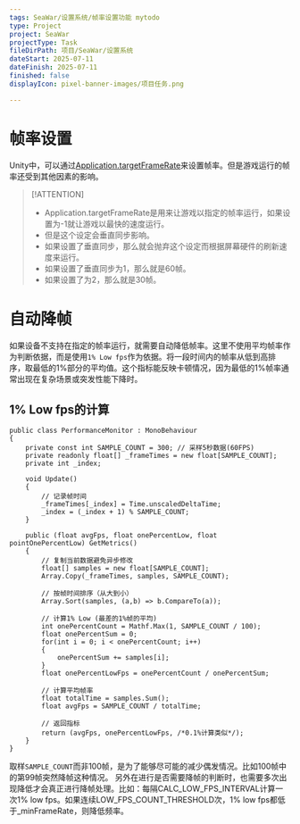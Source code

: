 ```yaml
---
tags: SeaWar/设置系统/帧率设置功能 mytodo
type: Project
project: SeaWar
projectType: Task
fileDirPath: 项目/SeaWar/设置系统
dateStart: 2025-07-11
dateFinish: 2025-07-11
finished: false
displayIcon: pixel-banner-images/项目任务.png

---
```

# 帧率设置
Unity中，可以通过[Application.targetFrameRate](https://docs.unity3d.com/2019.4/Documentation/ScriptReference/Application-targetFrameRate.html)来设置帧率。但是游戏运行的帧率还受到其他因素的影响。
>[!ATTENTION]
>- Application.targetFrameRate是用来让游戏以指定的帧率运行，如果设置为-1就让游戏以最快的速度运行。
>- 但是这个设定会垂直同步影响。
>- 如果设置了垂直同步，那么就会抛弃这个设定而根据屏幕硬件的刷新速度来运行。
>- 如果设置了垂直同步为1，那么就是60帧。
>- 如果设置了为2，那么就是30帧。
# 自动降帧
如果设备不支持在指定的帧率运行，就需要自动降低帧率。这里不使用平均帧率作为判断依据，而是使用`1% Low fps`作为依据。将一段时间内的帧率从低到高排序，取最低的1%部分的平均值。这个指标能反映卡顿情况，因为最低的1%帧率通常出现在复杂场景或突发性能下降时。
## 1% Low fps的计算
```CSharp
public class PerformanceMonitor : MonoBehaviour
{
    private const int SAMPLE_COUNT = 300; // 采样5秒数据(60FPS)
    private readonly float[] _frameTimes = new float[SAMPLE_COUNT];
    private int _index;
    
    void Update()
    {
        // 记录帧时间
        _frameTimes[_index] = Time.unscaledDeltaTime;
        _index = (_index + 1) % SAMPLE_COUNT;
    }
    
    public (float avgFps, float onePercentLow, float pointOnePercentLow) GetMetrics()
    {
        // 复制当前数据避免异步修改
        float[] samples = new float[SAMPLE_COUNT];
        Array.Copy(_frameTimes, samples, SAMPLE_COUNT);
        
        // 按帧时间排序（从大到小）
        Array.Sort(samples, (a,b) => b.CompareTo(a));
        
        // 计算1% Low (最差的1%帧的平均)
        int onePercentCount = Mathf.Max(1, SAMPLE_COUNT / 100);
        float onePercentSum = 0;
        for(int i = 0; i < onePercentCount; i++) 
        {
            onePercentSum += samples[i];
        }
        float onePercentLowFps = onePercentCount / onePercentSum;
        
        // 计算平均帧率
        float totalTime = samples.Sum();
        float avgFps = SAMPLE_COUNT / totalTime;
        
        // 返回指标
        return (avgFps, onePercentLowFps, /*0.1%计算类似*/);
    }
}
```
取样`SAMPLE_COUNT`而非100帧，是为了能够尽可能的减少偶发情况。比如100帧中的第99帧突然降帧这种情况。
另外在进行是否需要降帧的判断时，也需要多次出现降低才会真正进行降帧处理。比如：每隔CALC_LOW_FPS_INTERVAL计算一次1% low fps。如果连续LOW_FPS_COUNT_THRESHOLD次，1% low fps都低于_minFrameRate，则降低频率。




